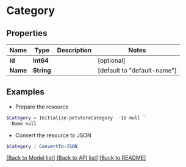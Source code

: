 # Category
## Properties

Name | Type | Description | Notes
------------ | ------------- | ------------- | -------------
**Id** | **Int64** |  | [optional] 
**Name** | **String** |  | [default to "default-name"]

## Examples

- Prepare the resource
```powershell
$Category = Initialize-petstoreCategory  -Id null `
 -Name null
```

- Convert the resource to JSON
```powershell
$Category | ConvertTo-JSON
```

[[Back to Model list]](../README.md#documentation-for-models) [[Back to API list]](../README.md#documentation-for-api-endpoints) [[Back to README]](../README.md)

